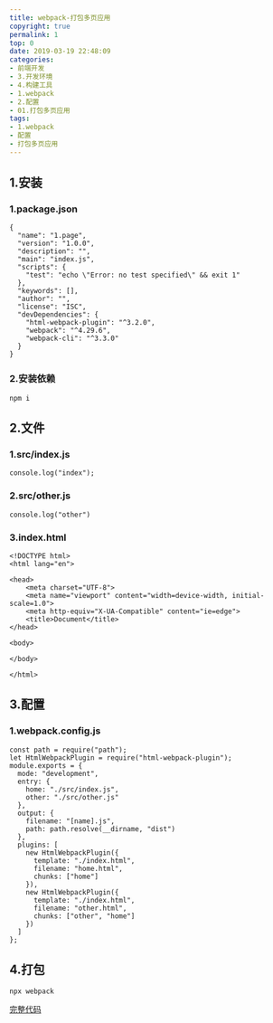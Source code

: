 ```yaml
---
title: webpack-打包多页应用
copyright: true
permalink: 1
top: 0
date: 2019-03-19 22:48:09
categories:
- 前端开发
- 3.开发环境
- 4.构建工具
- 1.webpack
- 2.配置
- 01.打包多页应用
tags:
- 1.webpack
- 配置
- 打包多页应用
---
```


## 1.安装

### 1.package.json

```
{
  "name": "1.page",
  "version": "1.0.0",
  "description": "",
  "main": "index.js",
  "scripts": {
    "test": "echo \"Error: no test specified\" && exit 1"
  },
  "keywords": [],
  "author": "",
  "license": "ISC",
  "devDependencies": {
    "html-webpack-plugin": "^3.2.0",
    "webpack": "^4.29.6",
    "webpack-cli": "^3.3.0"
  }
}
```

### 2.安装依赖

```
npm i
```

## 2.文件

### 1.src/index.js

```
console.log("index");
```

### 2.src/other.js

```
console.log("other")
```

### 3.index.html

```
<!DOCTYPE html>
<html lang="en">

<head>
    <meta charset="UTF-8">
    <meta name="viewport" content="width=device-width, initial-scale=1.0">
    <meta http-equiv="X-UA-Compatible" content="ie=edge">
    <title>Document</title>
</head>

<body>

</body>

</html>
```

## 3.配置

### 1.webpack.config.js

```
const path = require("path");
let HtmlWebpackPlugin = require("html-webpack-plugin");
module.exports = {
  mode: "development",
  entry: {
    home: "./src/index.js",
    other: "./src/other.js"
  },
  output: {
    filename: "[name].js",
    path: path.resolve(__dirname, "dist")
  },
  plugins: [
    new HtmlWebpackPlugin({
      template: "./index.html",
      filename: "home.html",
      chunks: ["home"]
    }),
    new HtmlWebpackPlugin({
      template: "./index.html",
      filename: "other.html",
      chunks: ["other", "home"]
    })
  ]
};
```

## 4.打包

```
npx webpack
```

[完整代码](https://github.com/zhoubichuan/frontend-note/blob/master/3.dev/3.scaffolding/1.webpack/2.config/1.page/)
